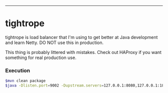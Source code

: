 ---

tightrope
=============

tightrope is load balancer that I'm using to get better at Java development and learn Netty. DO NOT use this in production.

This thing is probably littered with mistakes. Check out HAProxy if you want something for real production use.

### Execution

```bash
$mvn clean package
$java -Dlisten.port=9002 -Dupstream.servers=127.0.0.1:8080,127.0.0.1:18080 -jar target/tightrope-1.0-SNAPSHOT.jar            
```